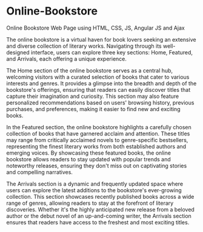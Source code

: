# Online-Bookstore
Online Bookstore Web Page using HTML, CSS, JS, Angular JS and Ajax


The online bookstore is a virtual haven for book lovers seeking an extensive and diverse collection of literary works. Navigating through its well-designed interface, users can explore three key sections: Home, Featured, and Arrivals, each offering a unique experience.

The Home section of the online bookstore serves as a central hub, welcoming visitors with a curated selection of books that cater to various interests and genres. It provides a glimpse into the breadth and depth of the bookstore's offerings, ensuring that readers can easily discover titles that capture their imagination and curiosity. This section may also feature personalized recommendations based on users' browsing history, previous purchases, and preferences, making it easier to find new and exciting books.

In the Featured section, the online bookstore highlights a carefully chosen collection of books that have garnered acclaim and attention. These titles may range from critically acclaimed novels to genre-specific bestsellers, representing the finest literary works from both established authors and emerging voices. By showcasing these featured books, the online bookstore allows readers to stay updated with popular trends and noteworthy releases, ensuring they don't miss out on captivating stories and compelling narratives.

The Arrivals section is a dynamic and frequently updated space where users can explore the latest additions to the bookstore's ever-growing collection. This section showcases recently published books across a wide range of genres, allowing readers to stay at the forefront of literary discoveries. Whether it's the highly anticipated new release from a beloved author or the debut novel of an up-and-coming writer, the Arrivals section ensures that readers have access to the freshest and most exciting titles.
